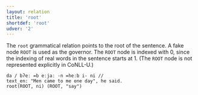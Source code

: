 ```yaml
---
layout: relation
title: 'root'
shortdef: 'root'
udver: '2'
---
```


The `root` grammatical relation points to the root of the sentence. A fake node `ROOT` is used as the governor. The `ROOT` node is indexed with 0, since the indexing of real words in the sentence starts at 1. (The `ROOT` node is not represented
explicitly in CoNLL-U.)

~~~ sdparse
da / bʔeː =b eːjaː -n =heːb i- ni //
text_en: "Men came to me one day", he said.
root(ROOT, ni) (ROOT, "say")
~~~
<!-- Interlanguage links updated So kvě 14 19:04:14 CEST 2022 -->
